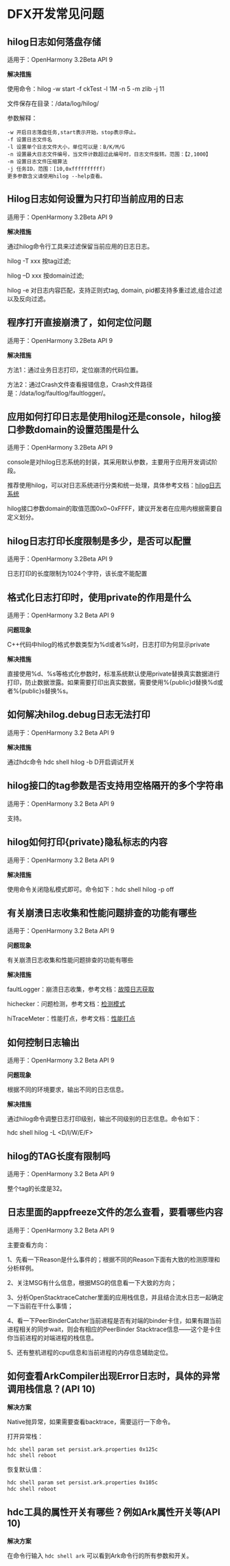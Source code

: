 # DFX开发常见问题

## hilog日志如何落盘存储 

适用于：OpenHarmony 3.2Beta API 9  

**解决措施**

使用命令：hilog -w start -f ckTest -l 1M -n 5 -m zlib -j 11

文件保存在目录：/data/log/hilog/

参数解释：

```
-w 开启日志落盘任务,start表示开始，stop表示停止。
-f 设置日志文件名
-l 设置单个日志文件大小，单位可以是：B/K/M/G
-n 设置最大日志文件编号，当文件计数超过此编号时，日志文件旋转。范围：【2,1000】
-m 设置日志文件压缩算法
-j 任务ID，范围：[10,0xffffffffff)
更多参数含义请使用hilog --help查看。
```

## Hilog日志如何设置为只打印当前应用的日志

适用于：OpenHarmony 3.2Beta API 9  

**解决措施**

通过hilog命令行工具来过滤保留当前应用的日志日志。

hilog -T xxx 按tag过滤;

hilog –D xxx 按domain过滤;

hilog  -e 对日志内容匹配，支持正则式tag, domain, pid都支持多重过滤,组合过滤以及反向过滤。

## 程序打开直接崩溃了，如何定位问题

适用于：OpenHarmony 3.2Beta API 9  

**解决措施**

方法1：通过业务日志打印，定位崩溃的代码位置。

方法2：通过Crash文件查看报错信息，Crash文件路径是：/data/log/faultlog/faultlogger/。

## 应用如何打印日志是使用hilog还是console，hilog接口参数domain的设置范围是什么

适用于：OpenHarmony 3.2Beta API 9  

console是对hilog日志系统的封装，其采用默认参数，主要用于应用开发调试阶段。

推荐使用hilog，可以对日志系统进行分类和统一处理，具体参考文档：[hilog日志系统](../reference/apis/js-apis-hilog.md#hilogisloggable)

hilog接口参数domain的取值范围0x0\~0xFFFF，建议开发者在应用内根据需要自定义划分。

## hilog日志打印长度限制是多少，是否可以配置 

适用于：OpenHarmony 3.2Beta API 9  

日志打印的长度限制为1024个字符，该长度不能配置

## 格式化日志打印时，使用private的作用是什么

适用于：OpenHarmony 3.2 Beta API 9

**问题现象**

C++代码中hilog的格式参数类型为%d或者%s时，日志打印为何显示private

**解决措施**

直接使用%d、%s等格式化参数时，标准系统默认使用private替换真实数据进行打印，防止数据泄露。如果需要打印出真实数据，需要使用%\{public\}d替换%d或者%\{public\}s替换%s。

## 如何解决hilog.debug日志无法打印

适用于：OpenHarmony 3.2 Beta API 9

**解决措施**

通过hdc命令 hdc shell hilog -b D开启调试开关

## hilog接口的tag参数是否支持用空格隔开的多个字符串

适用于：OpenHarmony 3.2 Beta API 9

支持。

## hilog如何打印\{private\}隐私标志的内容

适用于：OpenHarmony 3.2 Beta API 9

**解决措施**

使用命令关闭隐私模式即可。命令如下：hdc shell hilog -p off

## 有关崩溃日志收集和性能问题排查的功能有哪些

适用于：OpenHarmony 3.2 Beta API 9

**问题现象**

有关崩溃日志收集和性能问题排查的功能有哪些

**解决措施**

faultLogger：崩溃日志收集，参考文档：[故障日志获取](../reference/apis/js-apis-faultLogger.md)

hichecker：问题检测，参考文档：[检测模式](../reference/apis/js-apis-hichecker.md)

hiTraceMeter：性能打点，参考文档：[性能打点](../reference/apis/js-apis-hitracemeter.md)

## 如何控制日志输出

适用于：OpenHarmony 3.2 Beta API 9

**问题现象**

根据不同的环境要求，输出不同的日志信息。

**解决措施**

通过hilog命令调整日志打印级别，输出不同级别的日志信息。命令如下：

hdc shell hilog -L <D/I/W/E/F\>

## hilog的TAG长度有限制吗

适用于：OpenHarmony 3.2 Beta API 9

整个tag的长度是32。

## 日志里面的appfreeze文件的怎么查看，要看哪些内容

适用于：OpenHarmony 3.2 Beta API 9

主要查看方向：

1、先看一下Reason是什么事件的；根据不同的Reason下面有大致的检测原理和分析样例。

2、关注MSG有什么信息，根据MSG的信息看一下大致的方向；

3、分析OpenStacktraceCatcher里面的应用栈信息，并且结合流水日志一起确定一下当前在干什么事情；

4、看一下PeerBinderCatcher当前进程是否有对端的binder卡住，如果有跟当前进程相关的同步wait，则会有相应的PeerBinder Stacktrace信息——这个是卡住你当前进程的对端进程的栈信息。

5、还有整机进程的cpu信息和当前进程的内存信息辅助定位。

## 如何查看ArkCompiler出现Error日志时，具体的异常调用栈信息？(API 10)

**解决方案**

Native抛异常，如果需要查看backtrace，需要运行一下命令。

打开异常栈：

```bash
hdc shell param set persist.ark.properties 0x125c
hdc shell reboot
```  
恢复默认值：

```bash
hdc shell param set persist.ark.properties 0x105c
hdc shell reboot
```  

## hdc工具的属性开关有哪些？例如Ark属性开关等(API 10)

**解决方案**

在命令行输入 `hdc shell ark` 可以看到Ark命令行的所有参数和开关。
